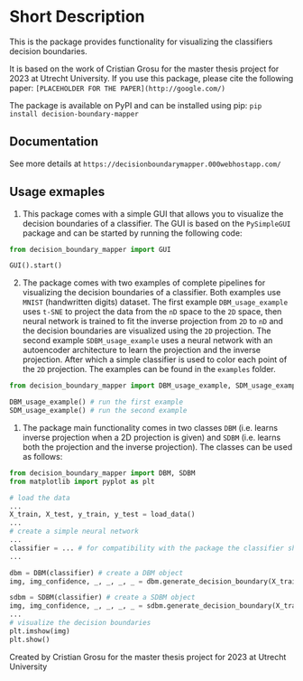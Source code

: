 # Short Description

This is the package provides functionality for visualizing the classifiers decision boundaries.

It is based on the work of Cristian Grosu for the master thesis project for 2023 at Utrecht University.
If you use this package, please cite the following paper:
`[PLACEHOLDER FOR THE PAPER](http://google.com/)`

The package is available on PyPI and can be installed using pip: `pip install decision-boundary-mapper`

## Documentation

See more details at `https://decisionboundarymapper.000webhostapp.com/`

## Usage exmaples

1. This package comes with a simple GUI that allows you to visualize the decision boundaries of a classifier. The GUI is based on the `PySimpleGUI` package and can be started by running the following code:

```python
from decision_boundary_mapper import GUI

GUI().start()
```

2. The package comes with two examples of complete pipelines for visualizing the decision boundaries of a classifier.
Both examples use `MNIST` (handwritten digits) dataset.
The first example `DBM_usage_example` uses `t-SNE` to project the data from the `nD` space to the `2D` space, then neural network is trained to fit the inverse projection from `2D` to `nD` and the decision boundaries are visualized using the `2D` projection. The second example `SDBM_usage_example` uses a neural network with an autoencoder architecture to learn the projection and the inverse projection. After which a simple classifier is used to color each point of the `2D` projection.
The examples can be found in the `examples` folder.

```python
from decision_boundary_mapper import DBM_usage_example, SDM_usage_example

DBM_usage_example() # run the first example
SDM_usage_example() # run the second example
```

1. The package main functionality comes in two classes `DBM` (i.e. learns inverse projection when a 2D projection is given) and `SDBM` (i.e. learns both the projection and the inverse projection).
The classes can be used as follows:

```python
from decision_boundary_mapper import DBM, SDBM
from matplotlib import pyplot as plt

# load the data
...
X_train, X_test, y_train, y_test = load_data() 
...
# create a simple neural network
...
classifier = ... # for compatibility with the package the classifier should be constructed using tensorflow.keras
...

dbm = DBM(classifier) # create a DBM object
img, img_confidence, _, _, _, _ = dbm.generate_decision_boundary(X_train, y_train, X_test, y_test, resolution = 256) # generate the decision boundary

sdbm = SDBM(classifier) # create a SDBM object
img, img_confidence, _, _, _, _ = sdbm.generate_decision_boundary(X_train, y_train, X_test, y_test, resolution = 256) # generate the decision boundary
...
# visualize the decision boundaries
plt.imshow(img)
plt.show()

```

Created by Cristian Grosu for the master thesis project for 2023 at Utrecht University
